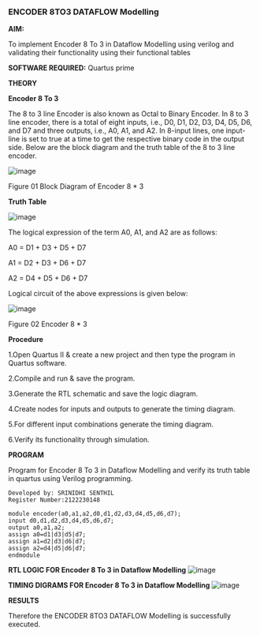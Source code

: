 ### ENCODER 8TO3 DATAFLOW Modelling

**AIM:**

To implement  Encoder 8 To 3 in Dataflow Modelling using verilog and validating their functionality using their functional tables

**SOFTWARE REQUIRED:** Quartus prime

**THEORY**

**Encoder 8 To 3**

The 8 to 3 line Encoder is also known as Octal to Binary Encoder. In 8 to 3 line encoder, there is a total of eight inputs, i.e., D0, D1, D2, D3, D4, D5, D6, and D7 and three outputs, i.e., A0, A1, and A2. In 8-input lines, one input-line is set to true at a time to get the respective binary code in the output side. Below are the block diagram and the truth table of the 8 to 3 line encoder.

![image](https://github.com/naavaneetha/ENCODER8TO3DATAFLOW/assets/154305477/0bc242c1-eb9e-4c47-afe5-30428470efc3)

Figure 01  Block Diagram of Encoder 8 * 3

**Truth Table**

![image](https://github.com/naavaneetha/ENCODER8TO3DATAFLOW/assets/154305477/35496b14-ae6e-4cd1-9abd-d6736b576575)

The logical expression of the term A0, A1, and A2 are as follows:

A0 = D1 + D3 + D5 + D7

A1 = D2 + D3 + D6 + D7

A2 = D4 + D5 + D6 + D7

Logical circuit of the above expressions is given below:

![image](https://github.com/naavaneetha/ENCODER8TO3DATAFLOW/assets/154305477/95acaee6-c873-4c75-89eb-ef09fb158053)

Figure 02  Encoder 8 * 3

**Procedure**

1.Open Quartus II & create a new project and then type the program in Quartus software.

2.Compile and run & save the program.

3.Generate the RTL schematic and save the logic diagram.

4.Create nodes for inputs and outputs to generate the timing diagram.

5.For different input combinations generate the timing diagram.

6.Verify its functionality through simulation.

**PROGRAM**

 Program for Encoder 8 To 3 in Dataflow Modelling and verify its truth table in quartus using Verilog programming. 
```
Developed by: SRINIDHI SENTHIL
Register Number:2122230148

module encoder(a0,a1,a2,d0,d1,d2,d3,d4,d5,d6,d7);
input d0,d1,d2,d3,d4,d5,d6,d7;
output a0,a1,a2;
assign a0=d1|d3|d5|d7;
assign a1=d2|d3|d6|d7;
assign a2=d4|d5|d6|d7;
endmodule
```

**RTL LOGIC FOR Encoder 8 To 3 in Dataflow Modelling**
![image](https://github.com/SRINIDHISENTHILNATHAN/ENCODER8TO3DATAFLOWEXP5/assets/121373170/195d509c-da8d-4a04-93c8-31d542d1f2f3)


**TIMING DIGRAMS FOR Encoder 8 To 3 in Dataflow Modelling**
![image](https://github.com/SRINIDHISENTHILNATHAN/ENCODER8TO3DATAFLOWEXP5/assets/121373170/cd8fdbb6-6ac4-48ea-a887-25492e8750a7)


**RESULTS**



Therefore the ENCODER 8TO3 DATAFLOW Modelling is successfully executed.


